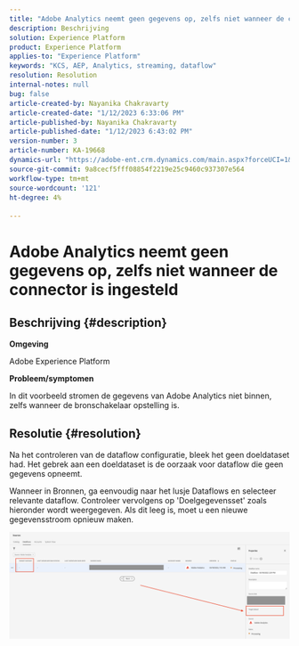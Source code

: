 ```yaml
---
title: "Adobe Analytics neemt geen gegevens op, zelfs niet wanneer de connector is ingesteld"
description: Beschrijving
solution: Experience Platform
product: Experience Platform
applies-to: "Experience Platform"
keywords: "KCS, AEP, Analytics, streaming, dataflow"
resolution: Resolution
internal-notes: null
bug: false
article-created-by: Nayanika Chakravarty
article-created-date: "1/12/2023 6:33:06 PM"
article-published-by: Nayanika Chakravarty
article-published-date: "1/12/2023 6:43:02 PM"
version-number: 3
article-number: KA-19668
dynamics-url: "https://adobe-ent.crm.dynamics.com/main.aspx?forceUCI=1&pagetype=entityrecord&etn=knowledgearticle&id=4f0d8b8b-a792-ed11-aad1-6045bd006c82"
source-git-commit: 9a8cecf5fff08854f2219e25c9460c937307e564
workflow-type: tm+mt
source-wordcount: '121'
ht-degree: 4%

---
```


# Adobe Analytics neemt geen gegevens op, zelfs niet wanneer de connector is ingesteld

## Beschrijving {#description}


<b>Omgeving</b>

Adobe Experience Platform

<b>Probleem/symptomen</b>

In dit voorbeeld stromen de gegevens van Adobe Analytics niet binnen, zelfs wanneer de bronschakelaar opstelling is.


## Resolutie {#resolution}


Na het controleren van de dataflow configuratie, bleek het geen doeldataset had. Het gebrek aan een doeldataset is de oorzaak voor dataflow die geen gegevens opneemt.

Wanneer in Bronnen, ga eenvoudig naar het lusje Dataflows en selecteer relevante dataflow. Controleer vervolgens op &#39;Doelgegevensset&#39; zoals hieronder wordt weergegeven. Als dit leeg is, moet u een nieuwe gegevensstroom opnieuw maken.

![](assets/6dcf5ee4-5adb-ec11-a7b6-0022480b01c6.png)



















